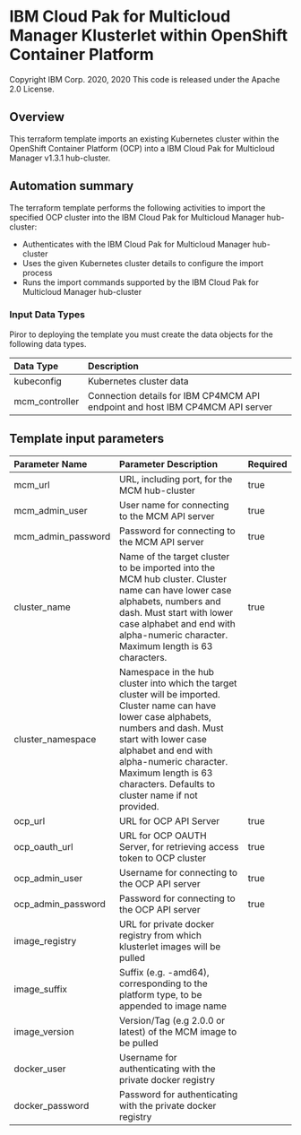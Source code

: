 # IBM Cloud Pak for Multicloud Manager Klusterlet within OpenShift Container Platform
Copyright IBM Corp. 2020, 2020
This code is released under the Apache 2.0 License.

## Overview
This terraform template imports an existing Kubernetes cluster within the OpenShift Container Platform (OCP) into a IBM Cloud Pak for Multicloud Manager v1.3.1 hub-cluster.

## Automation summary
The terraform template performs the following activities to import the specified OCP cluster into the IBM Cloud Pak for Multicloud Manager hub-cluster:
* Authenticates with the IBM Cloud Pak for Multicloud Manager hub-cluster
* Uses the given Kubernetes cluster details to configure the import process
* Runs the import commands supported by the IBM Cloud Pak for Multicloud Manager hub-cluster

### Input Data Types

Piror to deploying the template you must create the data objects for the following data types.

| Data Type | Description |
| :---      | :--- | 
| kubeconfig | Kubernetes cluster data |
| mcm_controller | Connection details for IBM CP4MCM API endpoint and host IBM CP4MCM API server |

## Template input parameters

| Parameter Name                  | Parameter Description | Required |
| :---                            | :--- | :--- |
| mcm\_url                        | URL, including port, for the MCM hub-cluster | true |
| mcm\_admin\_user                | User name for connecting to the MCM API server | true |
| mcm\_admin\_password            | Password for connecting to the MCM API server | true |
| cluster_name                    | Name of the target cluster to be imported into the MCM hub cluster. Cluster name can have lower case alphabets, numbers and dash. Must start with lower case alphabet and end with alpha-numeric character. Maximum length is 63 characters. | true |
| cluster_namespace               | Namespace in the hub cluster into which the target cluster will be imported. Cluster name can have lower case alphabets, numbers and dash. Must start with lower case alphabet and end with alpha-numeric character. Maximum length is 63 characters. Defaults to cluster name if not provided.| |
| ocp_url                  		  | URL for OCP API Server | true |
| ocp_oauth_url 				  | URL for OCP OAUTH Server, for retrieving access token to OCP cluster | true |
| ocp_admin_user                  | Username for connecting to the OCP API server | true |
| ocp_admin_password 			  | Password for connecting to the OCP API server | true |
| image_registry                  | URL for private docker registry from which klusterlet images will be pulled | |
| image_suffix                    | Suffix (e.g. -amd64), corresponding to the platform type, to be appended to image name | |
| image_version                   | Version/Tag (e.g 2.0.0 or latest) of the MCM image to be pulled | |
| docker_user                     | Username for authenticating with the private docker registry | |
| docker_password                 | Password for authenticating with the private docker registry | |